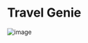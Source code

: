 # Travel Genie
![image](https://github.com/KaylaEHanifen/Travel_Genie/assets/166437637/4888afa3-af78-43b0-a671-a65a8a677a72)

